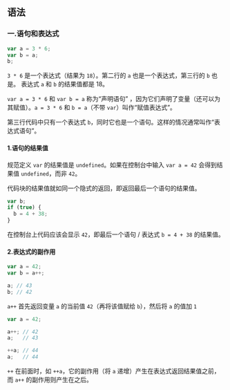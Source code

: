 ## 语法

### 一.语句和表达式

```javascript
var a = 3 * 6;
var b = a;
b;
```

`3 * 6` 是一个表达式（结果为 `18`）。第二行的 `a` 也是一个表达式，第三行的 `b` 也是。 表达式 `a` 和 `b` 的结果值都是 18。

`var a = 3 * 6` 和 `var b = a` 称为“声明语句” ，因为它们声明了变量（还可以为其赋值）。`a = 3 * 6` 和 `b = a`（不带 `var`）叫作“赋值表达式”。

第三行代码中只有一个表达式 `b`，同时它也是一个语句。这样的情况通常叫作“表达式语句”。

#### 1.语句的结果值

规范定义 `var` 的结果值是 `undefined`。如果在控制台中输入 `var a = 42` 会得到结果值 `undefined`，而非 `42`。

代码块的结果值就如同一个隐式的返回，即返回最后一个语句的结果值。

```javascript
var b;
if (true) {
  b = 4 + 38;
}
```

在控制台上代码应该会显示 `42`，即最后一个语句 / 表达式 `b = 4 + 38` 的结果值。

#### 2.表达式的副作用

```javascript
var a = 42;
var b = a++;

a; // 43
b; // 42
```

`a++` 首先返回变量 `a` 的当前值 `42`（再将该值赋给 `b`），然后将 `a` 的值加 `1`

```javascript
var a = 42;

a++; // 42
a;   // 43

++a; // 44
a;   // 44
```

`++` 在前面时，如 `++a`，它的副作用（将 `a` 递增）产生在表达式返回结果值之前，而 `a++` 的副作用则产生在之后。


